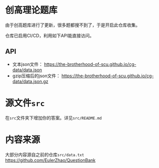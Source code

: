 # 创高理论题库
由于创高题库进行了更新，很多题都搜不到了，于是开启此仓库收集。

仓库已启用CI/CD，利用如下API能直接访问。
## API
- 文本json文件： https://the-brotherhood-of-scu.github.io/cg-data/data.json
- gzip压缩后的json文件： https://the-brotherhood-of-scu.github.io/cg-data/data.json.gz

# 源文件`src`
在`src`文件夹下增加你的答案。详见`src/README.md`


# 内容来源
大部分内容源自之前的仓库`src/data.txt` https://github.com/EulerZhao/QuestionBank